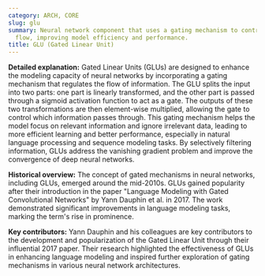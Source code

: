 ```yaml
---
category: ARCH, CORE
slug: glu
summary: Neural network component that uses a gating mechanism to control information
  flow, improving model efficiency and performance.
title: GLU (Gated Linear Unit)
---
```


**Detailed explanation:** Gated Linear Units (GLUs) are designed to enhance the modeling capacity of neural networks by incorporating a gating mechanism that regulates the flow of information. The GLU splits the input into two parts: one part is linearly transformed, and the other part is passed through a sigmoid activation function to act as a gate. The outputs of these two transformations are then element-wise multiplied, allowing the gate to control which information passes through. This gating mechanism helps the model focus on relevant information and ignore irrelevant data, leading to more efficient learning and better performance, especially in natural language processing and sequence modeling tasks. By selectively filtering information, GLUs address the vanishing gradient problem and improve the convergence of deep neural networks.

**Historical overview:** The concept of gated mechanisms in neural networks, including GLUs, emerged around the mid-2010s. GLUs gained popularity after their introduction in the paper "Language Modeling with Gated Convolutional Networks" by Yann Dauphin et al. in 2017. The work demonstrated significant improvements in language modeling tasks, marking the term's rise in prominence.

**Key contributors:** Yann Dauphin and his colleagues are key contributors to the development and popularization of the Gated Linear Unit through their influential 2017 paper. Their research highlighted the effectiveness of GLUs in enhancing language modeling and inspired further exploration of gating mechanisms in various neural network architectures.